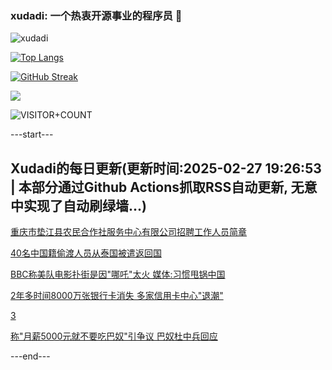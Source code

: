 ### xudadi: 一个热衷开源事业的程序员 👋

![xudadi](https://github-readme-stats-git-masterorgs-github-readme-stats-team.vercel.app/api?username=xudadi)

[![Top Langs](https://github-readme-stats.vercel.app/api/top-langs/?username=xudadi)](https://github.com/anuraghazra/github-readme-stats)

[![GitHub Streak](https://streak-stats.demolab.com?user=xudadi&locale=zh_Hans)](https://git.io/streak-stats)

![](https://raw.githubusercontent.com/xudadi/xudadi/main/assets/github-contribution-grid-snake.svg)

![VISITOR+COUNT](https://komarev.com/ghpvc/?username=xudadi&label=VISITOR+COUNT)


---start---

## Xudadi的每日更新(更新时间:2025-02-27 19:26:53 | 本部分通过Github Actions抓取RSS自动更新, 无意中实现了自动刷绿墙...)

[重庆市垫江县农民合作社服务中心有限公司招聘工作人员简章](https://www.gongkaoleida.com/article/2302801)

[40名中国籍偷渡人员从泰国被遣返回国](https://m.163.com/news/article/JPDK99IG000189PS.html)

[BBC称美队电影扑街是因"哪吒"太火 媒体:习惯甩锅中国](https://m.163.com/news/article/JPDK25J90001899O.html)

[2年多时间8000万张银行卡消失 多家信用卡中心"退潮"](https://m.163.com/news/article/JPDFADVA0534A4SC.html)

[3](https://m.163.com/touch/news/sub/domestic)

[称"月薪5000元就不要吃巴奴"引争议 巴奴杜中兵回应](https://m.163.com/news/article/JPDB04JL05129QAF.html)

---end---

